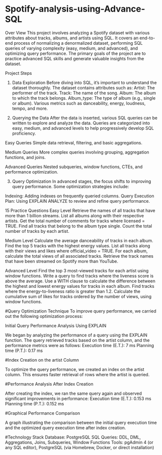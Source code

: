 # Spotify-analysis-using-Advance-SQL
Over View
This project involves analyzing a Spotify dataset with various attributes about tracks, albums, and artists using SQL. It covers an end-to-end process of normalizing a denormalized dataset, performing SQL queries of varying complexity (easy, medium, and advanced), and optimizing query performance. The primary goals of the project are to practice advanced SQL skills and generate valuable insights from the dataset.

Project Steps
1. Data Exploration
Before diving into SQL, it’s important to understand the dataset thoroughly. The dataset contains attributes such as:
Artist: The performer of the track.
Track: The name of the song.
Album: The album to which the track belongs.
Album_type: The type of album (e.g., single or album).
Various metrics such as danceability, energy, loudness, tempo, and more.

2. Querying the Data
After the data is inserted, various SQL queries can be written to explore and analyze the data. Queries are categorized into easy, medium, and advanced levels to help progressively develop SQL proficiency.

Easy Queries
Simple data retrieval, filtering, and basic aggregations.

Medium Queries
More complex queries involving grouping, aggregation functions, and joins.

Advanced Queries
Nested subqueries, window functions, CTEs, and performance optimization.

3. Query Optimization
In advanced stages, the focus shifts to improving query performance. Some optimization strategies include:

Indexing: Adding indexes on frequently queried columns.
Query Execution Plan: Using EXPLAIN ANALYZE to review and refine query performance.

15 Practice Questions
Easy Level
Retrieve the names of all tracks that have more than 1 billion streams.
List all albums along with their respective artists.
Get the total number of comments for tracks where licensed = TRUE.
Find all tracks that belong to the album type single.
Count the total number of tracks by each artist.

Medium Level
Calculate the average danceability of tracks in each album.
Find the top 5 tracks with the highest energy values.
List all tracks along with their views and likes where official_video = TRUE.
For each album, calculate the total views of all associated tracks.
Retrieve the track names that have been streamed on Spotify more than YouTube.

Advanced Level
Find the top 3 most-viewed tracks for each artist using window functions.
Write a query to find tracks where the liveness score is above the average.
Use a WITH clause to calculate the difference between the highest and lowest energy values for tracks in each album.
Find tracks where the energy-to-liveness ratio is greater than 1.2.
Calculate the cumulative sum of likes for tracks ordered by the number of views, using window functions.

#Query Optimization Technique
To improve query performance, we carried out the following optimization process:

Initial Query Performance Analysis Using EXPLAIN

We began by analyzing the performance of a query using the EXPLAIN function.
The query retrieved tracks based on the artist column, and the performance metrics were as follows:
Execution time (E.T.): 7 ms
Planning time (P.T.): 0.17 ms

#Index Creation on the artist Column

To optimize the query performance, we created an index on the artist column. This ensures faster retrieval of rows where the artist is queried.

#Performance Analysis After Index Creation

After creating the index, we ran the same query again and observed significant improvements in performance:
Execution time (E.T.): 0.153 ms
Planning time (P.T.): 0.152 ms

#Graphical Performance Comparison

A graph illustrating the comparison between the initial query execution time and the optimized query execution time after index creation.

#Technology Stack
Database: PostgreSQL
SQL Queries: DDL, DML, Aggregations, Joins, Subqueries, Window Functions
Tools: pgAdmin 4 (or any SQL editor), PostgreSQL (via Homebrew, Docker, or direct installation)

